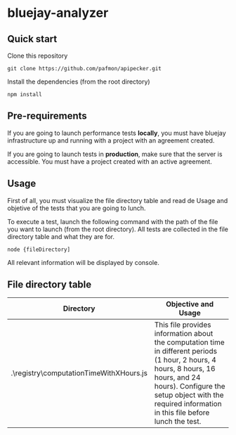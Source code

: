 # bluejay-analyzer
## Quick start
Clone this repository
```
git clone https://github.com/pafmon/apipecker.git
```
Install the dependencies (from the root directory)
```
npm install
```
## Pre-requirements
If you are going to launch performance tests **locally**, you must have bluejay infrastructure up and running with a project with an agreement created.

If you are going to launch tests in **production**, make sure that the server is accessible. You must have a project created with an active agreement.

## Usage
First of all, you must visualize the file directory table and read de Usage and objetive of the tests that you are going to lunch.

To execute a test, launch the following command with the path of the file you want to launch (from the root directory). All tests are collected in the file directory table and what they are for.
```
node {fileDirectory]
```
All relevant information will be displayed by console. 

## File directory table
| Directory                                | Objective and Usage                                                                                                                                                      |
|------------------------------------------|--------------------------------------------------------------------------------------------------------------------------------------------------------------------------|
| .\registry\computationTimeWithXHours.js  | This file provides information about the computation time in different periods (1 hour, 2 hours, 4 hours, 8 hours, 16 hours, and 24 hours). Configure the setup object with the required information in this file before lunch the test.  |



